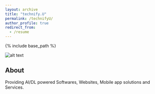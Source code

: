 ```yaml
---
layout: archive
title: "technify.U"
permalink: /technifyU/
author_profile: true
redirect_from:
  - /resume
---
```


{% include base_path %}

![alt text](/images/technifyU/tu.jpeg)

## About 

Providing AI/DL powered Softwares, Websites, Mobile app solutions and Services.

